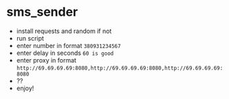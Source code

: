 # sms_sender

- install requests and random if not
- run script
- enter number in format ``380931234567``
- enter delay in seconds ``60 is good``
- enter proxy in format ``http://69.69.69.69:8080,http://69.69.69.69:8080,http://69.69.69.69:8080``
- ??
- enjoy!
